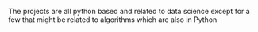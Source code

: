 The projects are all python based and related to data science except for a few that might be related to algorithms which are also in Python
